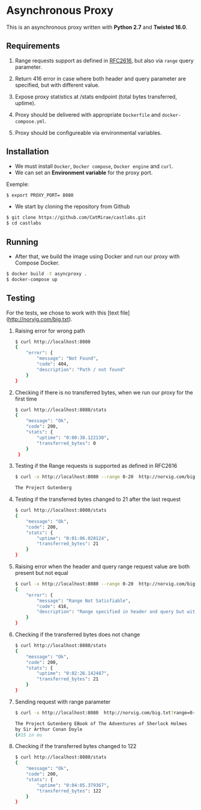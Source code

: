# Asynchronous Proxy
This is an asynchronous proxy written with **Python 2.7** and **Twisted 16.0**.

## Requirements

1. Range requests support as defined in
[RFC2616](https://www.ietf.org/rfc/rfc2616.txt), but also via `range` query
parameter.

2. Return 416 error in case where both header and query parameter are
specified, but with different value.

3. Expose proxy statistics at /stats endpoint (total bytes transferred, uptime).

4. Proxy should be delivered with appropriate `Dockerfile` and
`docker-compose.yml`.

5. Proxy should be configureable via environmental variables.

## Installation 

- We must install `Docker`, `Docker compose`, `Docker engine` and `curl`.
- We can set an **Environment variable** for the proxy port.

Exemple:
```bash
$ export PROXY_PORT= 8080
```
- We start by cloning the repository from Github
```bash
$ git clone https://github.com/CatMirae/castlabs.git
$ cd castlabs
```
## Running 
- After that, we build the image using Docker and run our proxy with Compose Docker.
```bash
$ docker build -t asyncproxy .
$ docker-compose up 
```
## Testing
For the tests, we chose to work with this [text file] (http://norvig.com/big.txt).

1. Raising error for wrong path
    ```bash
    $ curl http://localhost:8080
    {
        "error": {
            "message": "Not Found", 
            "code": 404, 
            "description": "Path / not found"
        }
    }
    ```

2. Checking if there is no transferred bytes, when we run our proxy for the first time

    ```bash
    $ curl http://localhost:8080/stats
    {
        "message": "Ok", 
        "code": 200, 
        "stats": {
            "uptime": "0:00:38.122130", 
            "transferred_bytes": 0
        }
     }  
    ```
3. Testing if the Range requests is supported as defined in RFC2616
    ```bash
    $ curl -x http://localhost:8080 --range 0-20  http://norvig.com/big.txt
    
    The Project Gutenberg
    ```
4. Testing if the transferred bytes changed to 21 after the last request


    ```bash
    $ curl http://localhost:8080/stats
    {
        "message": "Ok", 
        "code": 200, 
        "stats": {
            "uptime": "0:01:06.020124", 
            "transferred_bytes": 21
        }
    }
    ```
    
5. Raising error when the header and query range request value are both present but not equal
    ```bash
    $ curl -x http://localhost:8080 --range 0-20  http://norvig.com/big.txt?range=8-11
    {
        "error": {
            "message": "Range Not Satisfiable", 
            "code": 416, 
            "description": "Range specified in header and query but with different values"
        }
    }
    ```
    
6. Checking if the transferred bytes does not change 
    ```bash
    $ curl http://localhost:8080/stats
    {
        "message": "Ok", 
        "code": 200, 
        "stats": {
            "uptime": "0:02:26.142487", 
            "transferred_bytes": 21
        }
    }
     ```
     
7. Sending request with range parameter 
    ```bash
    $ curl -x http://localhost:8080  http://norvig.com/big.txt?range=0-100
    
    The Project Gutenberg EBook of The Adventures of Sherlock Holmes
    by Sir Arthur Conan Doyle
    (#15 in ou
     ```
     
8. Checking if the transferred bytes changed to 122 
    ```bash
    $ curl http://localhost:8080/stats
    {
        "message": "Ok", 
        "code": 200, 
        "stats": {
            "uptime": "0:04:05.379367", 
            "transferred_bytes": 122
        }
    }
    ```

